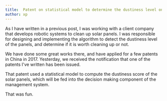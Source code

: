 ```yaml
---
title:  Patent on statistical model to determine the dustiness level on solar panels
author: xp
---
```

As I have written in a previous post, I was working with a client company that develops robotic systems to clean up solar panels. I was responsible for designing and implementing the algorithm to detect the dustiness level of the panels, and determine if it is worth cleaning up or not.

We have done some great works there, and have applied for a few patents in China in 2017. Yesterday, we received the notification that one of the patents I've written has been issued. 

That patent used a statistical model to compute the dustiness score of the solar panels, which will be fed into the decision making component of the management system.

That was fun.

